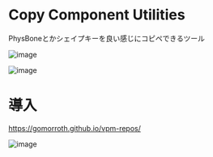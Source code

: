 # Copy Component Utilities
PhysBoneとかシェイプキーを良い感じにコピペできるツール

![image](https://github.com/Gomorroth/CopyComponentUtilities/assets/70315656/a56fb5b9-2b7e-4cc6-bfac-9f7fc923cea1)

![image](https://github.com/Gomorroth/CopyComponentUtilities/assets/70315656/080be4db-c2cf-4d49-a4a2-796abb167b1c)

# 導入

https://gomorroth.github.io/vpm-repos/

![image](https://github.com/Gomorroth/CopyComponentUtilities/assets/70315656/5cb2ab4a-d4bf-44b5-8df4-257cef9e110e)
